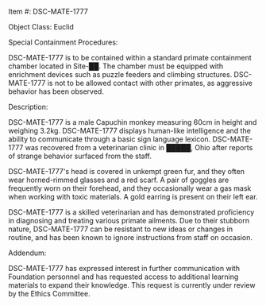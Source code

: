Item #: DSC-MATE-1777

Object Class: Euclid

Special Containment Procedures:

DSC-MATE-1777 is to be contained within a standard primate containment chamber located in Site-██. The chamber must be equipped with enrichment devices such as puzzle feeders and climbing structures. DSC-MATE-1777 is not to be allowed contact with other primates, as aggressive behavior has been observed.

Description:

DSC-MATE-1777 is a male Capuchin monkey measuring 60cm in height and weighing 3.2kg. DSC-MATE-1777 displays human-like intelligence and the ability to communicate through a basic sign language lexicon. DSC-MATE-1777 was recovered from a veterinarian clinic in █████, Ohio after reports of strange behavior surfaced from the staff.

DSC-MATE-1777's head is covered in unkempt green fur, and they often wear horned-rimmed glasses and a red scarf. A pair of goggles are frequently worn on their forehead, and they occasionally wear a gas mask when working with toxic materials. A gold earring is present on their left ear.

DSC-MATE-1777 is a skilled veterinarian and has demonstrated proficiency in diagnosing and treating various primate ailments. Due to their stubborn nature, DSC-MATE-1777 can be resistant to new ideas or changes in routine, and has been known to ignore instructions from staff on occasion.

Addendum:

DSC-MATE-1777 has expressed interest in further communication with Foundation personnel and has requested access to additional learning materials to expand their knowledge. This request is currently under review by the Ethics Committee.